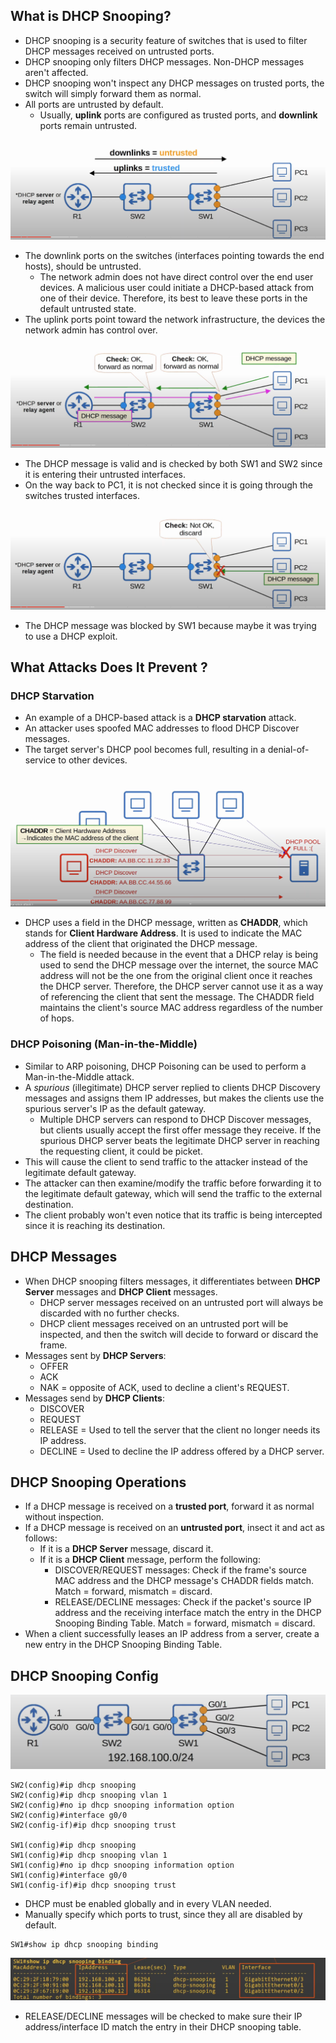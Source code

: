 ## What is DHCP Snooping?
* DHCP snooping is a security feature of switches that is used to filter DHCP messages received on untrusted ports.
* DHCP snooping only filters DHCP messages. Non-DHCP messages aren't affected.
* DHCP snooping won't inspect any DHCP messages on trusted ports, the switch will simply forward them as normal.
* All ports are untrusted by default.
	* Usually, **uplink** ports are configured as trusted ports, and **downlink** ports remain untrusted.

![DHCP trusted and untrusted ports](./img3/dhcp-snooping-trusted-untrusted-ports.png)
* The downlink ports on the switches (interfaces pointing towards the end hosts), should be untrusted.
	* The network admin does not have direct control over the end user devices. A malicious user could initiate a DHCP-based attack from one of their device. Therefore, its best to leave these ports in the default untrusted state.
* The uplink ports point toward the network infrastructure, the devices the network admin has control over.

![Valid DHCP traffic](./img3/valid-dhcp-traffic.png)
* The DHCP message is valid and is checked by both SW1 and SW2 since it is entering their untrusted interfaces.
* On the way back to PC1, it is not checked since it is going through the switches trusted interfaces.

![DHCP snooping invalid message](./img3/dhcp-snooping-invalid-message.png)
* The DHCP message was blocked by SW1 because maybe it was trying to use a DHCP exploit.
## What Attacks Does It Prevent ?
### DHCP Starvation
* An example of a DHCP-based attack is a **DHCP starvation** attack.
* An attacker uses spoofed MAC addresses to flood DHCP Discover messages.
* The target server's DHCP pool becomes full, resulting in a denial-of-service to other devices.

![DHCP starvation walkthrough](./img3/DHCP-starvation.png)
* DHCP uses a field in the DHCP message, written as **CHADDR**, which stands for **Client Hardware Address**. It is used to indicate the MAC address of the client that originated the DHCP message.
	* The field is needed because in the event that a DHCP relay is being used to send the DHCP message over the internet, the source MAC address will not be the one from the original client once it reaches the DHCP server. Therefore, the DHCP server cannot use it as a way of referencing the client that sent the message. The CHADDR field maintains the client's source MAC address regardless of the number of hops.
### DHCP Poisoning (Man-in-the-Middle)
* Similar to ARP poisoning, DHCP Poisoning can be used to perform a Man-in-the-Middle attack.
* A *spurious* (illegitimate) DHCP server replied to clients DHCP Discovery messages and assigns them IP addresses, but makes the clients use the spurious server's IP as the default gateway.
	* Multiple DHCP servers can respond to DHCP Discover messages, but clients usually accept the first offer message they receive. If the spurious DHCP server beats the legitimate DHCP server in reaching the requesting client, it could be picket.
* This will cause the client to send traffic to the attacker instead of the legitimate default gateway.
* The attacker can then examine/modify the traffic before forwarding it to the legitimate default gateway, which will send the traffic to the external destination.
* The client probably won't even notice that its traffic is being intercepted since it is reaching its destination.
## DHCP Messages
* When DHCP snooping filters messages, it differentiates between **DHCP Server** messages and **DHCP Client** messages.
	* DHCP server messages received on an untrusted port will always be discarded with no further checks.
	* DHCP client messages received on an untrusted port will be inspected, and then the switch will decide to forward or discard the frame.
* Messages sent by **DHCP Servers**:
	* OFFER
	* ACK
	* NAK = opposite of ACK, used to decline a client's REQUEST.
* Messages send by **DHCP Clients**:
	* DISCOVER
	* REQUEST
	* RELEASE = Used to tell the server that the client no longer needs its IP address.
	* DECLINE = Used to decline the IP address offered by a DHCP server.
## DHCP Snooping Operations
* If a DHCP message is received on a **trusted port**, forward it as normal without inspection.
* If a DHCP message is received on an **untrusted port**, insect it and act as follows:
	* If it is a **DHCP Server** message, discard it.
	* If it is a **DHCP Client** message, perform the following:
		* DISCOVER/REQUEST messages: Check if the frame's source MAC address and the DHCP message's CHADDR fields match. Match = forward, mismatch = discard.
		* RELEASE/DECLINE messages: Check if the packet's source IP address and the receiving interface match the entry in the DHCP Snooping Binding Table. Match = forward, mismatch = discard.
* When a client successfully leases an IP address from a server, create a new entry in the DHCP Snooping Binding Table.
## DHCP Snooping Config
![DHCP snooping topology](./img3/dhcp-snooping-topology.png)
```
SW2(config)#ip dhcp snooping
SW2(config)#ip dhcp snooping vlan 1
SW2(config)#no ip dhcp snooping information option
SW2(config)#interface g0/0
SW2(config-if)#ip dhcp snooping trust

SW1(config)#ip dhcp snooping
SW1(config)#ip dhcp snooping vlan 1
SW1(config)#no ip dhcp snooping information option
SW1(config)#interface g0/0
SW1(config-if)#ip dhcp snooping trust
```
* DHCP must be enabled globally and in every VLAN needed.
* Manually specify which ports to trust, since they all are disabled by default.

```
SW1#show ip dhcp snooping binding
```
![Show ip dhcp snooping bindings](./img3/dhcp-snooping-bindings.png)
* RELEASE/DECLINE messages will be checked to make sure their IP address/interface ID match the entry in their DHCP snooping table.